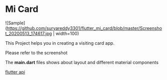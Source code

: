 
# Mi Card
![Sample](https://github.com/suryareddy3301/flutter_mi_card/blob/master/Screenshot_20200513_174617.jpg | width=100)

This Project helps you in creating a visiting card app.

Please refer to the screenshot

The **main.dart** files shows about layout and different material components

[flutter api](https://api.flutter.dev/)

